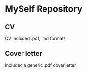# MySelf Repository
## CV
CV Included .pdf, .md formats

## Cover letter 
Included a generic .pdf cover letter
